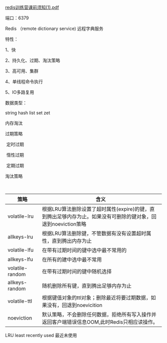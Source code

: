   [redis训练营课前须知(1).pdf](redis训练营课前须知(1).pdf) 

端口：6379 

Redis （remote dictionary service) 远程字典服务

特性：

1、快

2、持久化、过期、淘汰策略

3、高可用、集群

4、单线程命令执行

5、IO多路复用

数据类型：

string hash list set zet



内存淘汰

过期策略

​	定时过期

​	惰性过期

​	定期过期

淘汰策略

​	

| 策略            | 含义                                                         |
| --------------- | ------------------------------------------------------------ |
| volatile-lru    | 根据LRU算法删除设置了超时属性(expire)的键，直到腾出足够内存为止。如果没有可删除的键对象，回退到noeviction策略 |
| allkeys-lru     | 根据LRU算法删除键，不管数据有没有设置超时属性，直到腾出内存为止 |
| volatile-lfu    | 在带有过期时间的键中选中最不常用的                           |
| allkeys-lfu     | 在所有的建中选中最不常用                                     |
| volatile-random | 在带有过期时间的键中随机选择                                 |
| allkeys-random  | 随机删除所有键，直到腾出足够内存为止                         |
| volatile-ttl    | 根据键值对象的ttl对象；删除最近将要过期数据，如果没有，回退到noevicition |
| noeviction      | 默认策略，不会删除任何数据，拒绝所有写入操作并返回客户端错误信息OOM,此时Redis只相应读操作。 |

LRU least recently used 最近未使用

​	

​	

​	

​	

​	

​	

​	